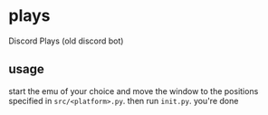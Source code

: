 # plays

Discord Plays (old discord bot)

## usage

start the emu of your choice and move the window to the positions specified in `src/<platform>.py`. then run `init.py`. you're done

